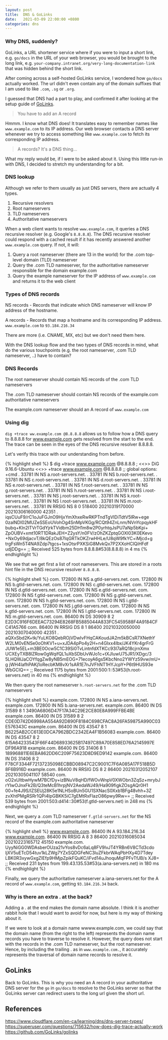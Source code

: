 ```yaml
---
layout: post
title:  DNS & GoLinks
date:   2021-03-09 22:00:00 +0800
categories: dns 
---
```


### Why DNS, suddenly? 
GoLinks, a URL shortener service where if you were to input a short link, e.g. `go/docs` in the URL of your web browser, you would be brought to the long link, e.g. `your-company.intranet.org/very-long-documentation-link` that was hidden behind the short link. 

After coming across a self-hosted GoLinks service, I wondered how `go/docs` actually worked. The url didn't even contain any of the domain suffixes that I am used to like `.com`, `.sg` or `.org`. 

I guessed that DNS had a part to play, and confirmed it after looking at the setup guide of [GoLinks](https://github.com/GoLinks/golinks). 

> You have to add an A record

Hmmm. I know what DNS does! It translates easy to remember names like `www.example.com` to its IP address. Our web browser contacts a DNS server whenever we try to access something like `www.example.com` to fetch its corresponding IP address.

> A records? It's a DNS thing... 

What my reply would be, if I were to be asked about it. Using this little run-in with DNS, I decided to stretch my understanding for a bit.

### DNS lookup
Although we refer to them usually as just DNS servers, there are actually 4 types. 

1. Recursive resolvers 
1. Root nameservers
1. TLD nameservers 
1. Authoritative nameservers

When a web client wants to resolve `www.example.com`, it queries a DNS recursive resolver (e.g. Google's `8.8.8.8`). The DNS recursive resolver could respond with a cached result if it has recently answered another `www.example.com` query. If not, it will: 

1. Query a root nameserver (there are 13 in the world) for the .com top-level domain (TLD) nameserver
2. Query the .com TLD nameserver, for the authoritative nameserver responsible for the domain example.com 
3. Query the example nameserver for the IP address of `www.example.com` and returns it to the web client

### Types of DNS records
NS records - Records that indicate which DNS nameserver will know IP address of the hostname. 

A records - Records that map a hostname and its corresponding IP address. `www.example.com` to `93.184.216.34` 

There are more (i.e. CNAME, MX, etc) but we don't need them here.

With the DNS lookup flow and the two types of DNS records in mind, what do the various touchpoints (e.g. the root nameserver, .com TLD nameserver, ..) have to contain?

### DNS Records
The root nameserver should contain NS records of the .com TLD nameservers

The .com TLD nameserver should contain NS records of the example.com authoritative nameservers

The example.com nameserver should an A record of `www.example.com` 

### Using dig
`dig +trace ww.example.com @8.8.8.8` allows us to follow how a DNS query to 8.8.8.8 for www.example.com gets resolved from the start to the end. The trace can be seen in the eyes of the DNS recursive resolver 8.8.8.8.

Let's verify this trace with our understanding from before.

{% highlight shell %}
$ dig +trace www.example.com @8.8.8.8
; <<>> DiG 9.16.6-Ubuntu <<>> +trace www.example.com @8.8.8.8
;; global options: +cmd
.			33781	IN	NS	a.root-servers.net.
.			33781	IN	NS	b.root-servers.net.
.			33781	IN	NS	c.root-servers.net.
.			33781	IN	NS	d.root-servers.net.
.			33781	IN	NS	e.root-servers.net.
.			33781	IN	NS	f.root-servers.net.
.			33781	IN	NS	g.root-servers.net.
.			33781	IN	NS	h.root-servers.net.
.			33781	IN	NS	i.root-servers.net.
.			33781	IN	NS	j.root-servers.net.
.			33781	IN	NS	k.root-servers.net.
.			33781	IN	NS	l.root-servers.net.
.			33781	IN	NS	m.root-servers.net.
.			33781	IN	RRSIG	NS 8 0 518400 20210319170000 20210306160000 42351 . iqsCUuF9/rC1oJuFGJnO9HjxYmXhxeRwRKPTndTgVIDiTdtV5lRw+ege 0zalNDI02MUZeSSEoUVohOg4SnMpVKGg/RCQt94ZnLnm/NVnYcpqykHF bubq+Kln2ITVrTGdYjrkTVidbm25DH1m8w2P0yrhtqJsPU7aNp5bKpi+ ZpOUBV+xmt10RT1DRakJEH+Z2ysY/n0FV/zOhZKZptqGOXI03K0EKevo +NxOy69djacvT/8kQEzOs87IqGRTkOKZrwHHLe/U8qW9fkYC+iMjcd+g trgFsWn5T4NA9Zdp7tgcs+1xsOtsrPXKSiG8MvkQx7P2XXoHClQiHFdf udjDDg==
;; Received 525 bytes from 8.8.8.8#53(8.8.8.8) in 4 ms
{% endhighlight %}

We see that we get first a list of root nameservers. This are stored in a roots hint file in the DNS recursive resolver `8.8.8.8`.

{% highlight shell %}
com.			172800	IN	NS	a.gtld-servers.net.
com.			172800	IN	NS	b.gtld-servers.net.
com.			172800	IN	NS	c.gtld-servers.net.
com.			172800	IN	NS	d.gtld-servers.net.
com.			172800	IN	NS	e.gtld-servers.net.
com.			172800	IN	NS	f.gtld-servers.net.
com.			172800	IN	NS	g.gtld-servers.net.
com.			172800	IN	NS	h.gtld-servers.net.
com.			172800	IN	NS	i.gtld-servers.net.
com.			172800	IN	NS	j.gtld-servers.net.
com.			172800	IN	NS	k.gtld-servers.net.
com.			172800	IN	NS	l.gtld-servers.net.
com.			172800	IN	NS	m.gtld-servers.net.
com.			86400	IN	DS	30909 8 2 E2D3C916F6DEEAC73294E8268FB5885044A833FC5459588F4A9184CF C41A5766
com.			86400	IN	RRSIG	DS 8 1 86400 20210320050000 20210307040000 42351 . aQXxSbd2K+tk/YuLKO8QebROjVDwIvFHqCAKoudJA2m5kBCsR7XNethY W2LM0vENSe0oOhKV1+u+xJDA4pPo4y2H+n4GIxx4Ibx/JK4YKr4grFrG JUW1e5EL+m3BE0Ocw5C1C39Si0TvLintnfdXTKCc93I7aRQ18cjrnXmx UCXEyTXB8lZRow0gWqifQL1uXbSDbUvWJo1c+tXJIuwU75JR1/XDgc/3 5LHQWJaCOYfqgZw8yNB5mEOG+71ecoyA6gs5KbcNno2YWYz59vw/mU+g jWH4IafhPAKj1oRecbKM8vXr1sAR1E7nJVFhNT1HYJcpY+P6t9HUS93e WbGCIQ==
;; Received 1175 bytes from 2001:500:1::53#53(h.root-servers.net) in 40 ms
{% endhighlight %}

We then query the root nameserver `h.root-servers.net` for the .com TLD nameservers

{% highlight shell %}
example.com.		172800	IN	NS	a.iana-servers.net.
example.com.		172800	IN	NS	b.iana-servers.net.
example.com.		86400	IN	DS	31589 8 1 3490A6806D47F17A34C29E2CE80E8A999FFBE4BE
example.com.		86400	IN	DS	31589 8 2 CDE0D742D6998AA554A92D890F8184C698CFAC8A26FA59875A990C03 E576343C
example.com.		86400	IN	DS	43547 8 1 B6225AB2CC613E0DCA7962BDC2342EA4F1B56083
example.com.		86400	IN	DS	43547 8 2 615A64233543F66F44D68933625B17497C89A70E858ED76A2145997E DF96A918
example.com.		86400	IN	DS	31406 8 1 189968811E6EBA862DD6C209F75623D8D9ED9142
example.com.		86400	IN	DS	31406 8 2 F78CF3344F72137235098ECBBD08947C2C9001C7F6A085A17F518B5D 8F6B916D
example.com.		86400	IN	RRSIG	DS 8 2 86400 20210312052107 20210305041107 58540 com. oO2xUltbwHywM7BCfDy+izBNuV8qHD/fWOvWnpV0XWObn3ZqSz+mrybJ rYIwOJnxFk2B/Q3teMcB1hrpjNV2AedaWJ49/Ha909figkZOsgAQr0H1 00+fe4J9S/IZSEUj28K5e1NLHSoBUn5GU1SXNacS0Xxb1BFg48vhh+3Z zvXhtPMgRSRr1QPi4IpGBKK5iC7gEMtRxFlazO86pwy9Rw==
;; Received 539 bytes from 2001:503:d414::30#53(f.gtld-servers.net) in 248 ms
{% endhighlight %}

Next, we query a .com TLD nameserver `f.gtld-servers.net` for the NS record of the example.com authoritative nameserver

{% highlight shell %}
www.example.com.	86400	IN	A	93.184.216.34
www.example.com.	86400	IN	RRSIG	A 8 3 86400 20210316085034 20210223165712 45150 example.com. UyyNiGG0WDAsberOUza21vYos8vDc6aLq8FV9lvJT4YRBn6V8CTd3cdo ljXV5uETcD54tuv1kLZWg7YZxSQDGFeNC3luZFkbrWAqPbHXy4D7Tdey LBK0R3xywGxgZIEfp9HMjpZpikFQuKC/iFvd14uJhoquMqFPFvTfJB/s XJ8=
;; Received 231 bytes from 199.43.135.53#53(a.iana-servers.net) in 180 ms
{% endhighlight %}

Finally, we query the authoritative nameserver a.iana-servers.net for the A record of `www.example.com`, getting `93.184.216.34` back.

### Why is there an extra . at the back?
Adding a . at the end makes the domain name absolute. I think it is another rabbit hole that I would want to avoid for now, but here is my way of thinking about it.

If we were to look at a domain name wwww.example.com, we could say that the domain name (from the right to the left) represents the domain name records you have to traverse to resolve it. However, the query does not start with the records in the .com TLD nameserver, but the root nameserver. Hence, by including the trailing . as in `www.example.com.`, it accurately represents the traversal of domain name records to resolve it.

## GoLinks
Back to GoLinks. This is why you need an A record in your authoritative DNS server for the `go` in `go/docs` to resolve to the GoLinks server so that the GoLinks server can redirect users to the long url given the short url.

## References
<https://www.cloudflare.com/en-ca/learning/dns/dns-server-types/>
<https://superuser.com/questions/715632/how-does-dig-trace-actually-work>
<https://github.com/GoLinks/golinks>

